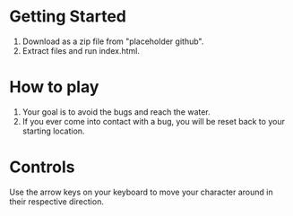 # Getting Started
1. Download as a zip file from "placeholder github".
2. Extract files and run index.html.

# How to play
1. Your goal is to avoid the bugs and reach the water.
2. If you ever come into contact with a bug, you will be reset back to your starting location.

# Controls
Use the arrow keys on your keyboard to move your character around in their respective direction.